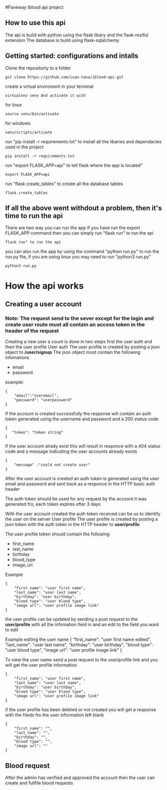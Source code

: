 #Paveway Iblood api project

## How to use this api 
The api is bulid with python using the flask libary and the flask-restful extension
The database is build using flask-sqlalchemy 

## Getting started: configurations and intalls 
Clone the repositorty to a folder

    git clone https://github.com/ivan-tana/iblood-api.git

create a virtual enviroment in your terminal

    virtualenv venv And activate it with 

for linux

    source venv/bin/activate
    
for windows

    venv/scripts/activate
run "pip install -r requirements.txt" to install all the libaries and dependacies used in the project

    pip install -r requirements.txt

run "export FLASK_APP=api" to tell flask where the app is located"

    export FLASK_APP=api

run "flask create_tables" to create all the database tables 

    flask create_tables

## If all the above went withdout a problem, then it's time to run the api
There are two way you can run the app
if you have run the export FLASK_APP command then you can simply run "flask run" to run the api 

    flask run" to run the api

you can also run the app by using the command "python run.py" to run the run.py file, if you are using linux you may need to run "python3 run.py"
    
    python3 run.py

# How the api works
## Creating a user account

### Note: The request send to the sever except for the login and create user route must all contain an access token in the header of the request
Creating a new user a count is done in two steps first the user auth and then the user profile 
User auth
The user profile is created by posting a json object to **/user/signup**
The json object most contain the following infomations

* email
* password 

example:

    {
        "email":"useremail",
        "password": "userpassword"
    }

If the account is created successfully the response will contain an auth token generated using the username and password and a 200 status code 

    { 
       "token": "token string"
    }

If the user account alrady exist this will result in  responce with a 404 status code and a message indicating the user accounts already exists

    {
        "message" :"could not create user"
    }

After the user account is created an auth token is generated using the user email and password and sent back as a responce in the HTTP basic auth header 

The auth token should be used for any request by the account it was generated fro, each token expires ofter 3 days 

With the user account created the auth token received can be us to identify the user on the server 
User profile
The user profile is created by posting a json token with the auth token in the HTTP header to **user/profile**

The user profile token should contain the following 
* first_name
* last_name
* birthday
* blood_type
* image_url

Example 

    {
        "first_name": "user first name",
        "last_name": "user last name",
        "birthday": "user birthday",
        "blood type": "user blood type",
        "image url": "user profile image link"
    }

the user profile can be updated by sending a post request to the **user/profile** with all the infomation field in and an edit to the field you want to edit

Example editing the user name
    {
        "first_name": "user first name edited",
        "last_name": "user last name",
        "birthday": "user birthday",
        "blood type": "user blood type",
        "image url": "user profile image link"
    }

To view the user name send a post request to the user/profile link and you will get the user profile information

    {
        "first_name": "user first name",
        "last_name": "user last name",
        "birthday": "user birthday",
        "blood type": "user blood type",
        "image url": "user profile image link"
    }

if the user profile has been deleted or not created you will get  a response with the fileds fro the user information left blank

    {
        "first_name": "",
        "last_name": "",
        "birthday": "",
        "blood type": "",
        "image url": ""
    }

## Blood request 
After the admin has verified and approved the account then the user can create and fullfile blood requests 
